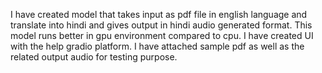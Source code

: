 I have created model that takes input as pdf file in english language and translate into hindi and gives output in hindi audio generated format.
This model runs better in gpu environment compared to cpu.
I have created UI with the help gradio platform.
I have attached sample pdf as well as the related output audio for testing purpose. 
